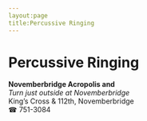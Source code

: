```yaml
---
layout:page
title:Percussive Ringing
---
```

# Percussive Ringing

**Novemberbridge Acropolis and**  
_Turn just outside at Novemberbridge_  
King’s Cross & 112th, Novemberbridge  
☎ 751-3084



